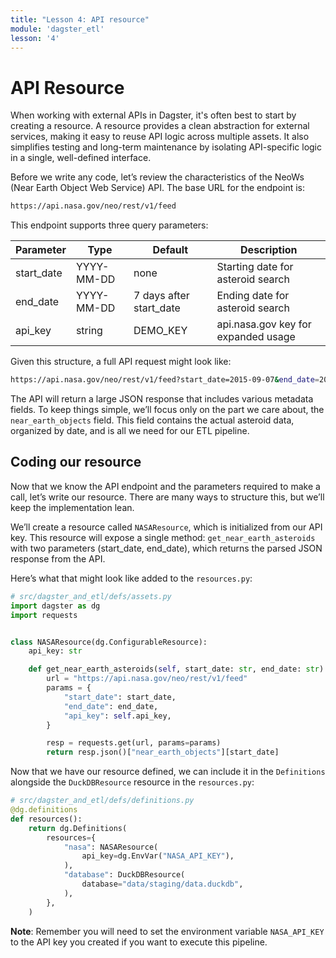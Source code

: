 ```yaml
---
title: "Lesson 4: API resource"
module: 'dagster_etl'
lesson: '4'
---
```


# API Resource

When working with external APIs in Dagster, it's often best to start by creating a resource. A resource provides a clean abstraction for external services, making it easy to reuse API logic across multiple assets. It also simplifies testing and long-term maintenance by isolating API-specific logic in a single, well-defined interface.

Before we write any code, let’s review the characteristics of the NeoWs (Near Earth Object Web Service) API. The base URL for the endpoint is:

```bash
https://api.nasa.gov/neo/rest/v1/feed
```

This endpoint supports three query parameters:

| Parameter	| Type | Default | Description|
| --- | --- | --- | --- |
| start_date | YYYY-MM-DD | none | Starting date for asteroid search |
| end_date | YYYY-MM-DD | 7 days after start_date | Ending date for asteroid search |
| api_key | string | DEMO_KEY | api.nasa.gov key for expanded usage |

Given this structure, a full API request might look like:

```bash
https://api.nasa.gov/neo/rest/v1/feed?start_date=2015-09-07&end_date=2015-09-08&api_key=DEMO_KEY
```

The API will return a large JSON response that includes various metadata fields. To keep things simple, we’ll focus only on the part we care about, the `near_earth_objects` field. This field contains the actual asteroid data, organized by date, and is all we need for our ETL pipeline.

## Coding our resource

Now that we know the API endpoint and the parameters required to make a call, let’s write our resource. There are many ways to structure this, but we’ll keep the implementation lean.

We’ll create a resource called `NASAResource`, which is initialized from our API key. This resource will expose a single method: `get_near_earth_asteroids` with two parameters (start_date, end_date), which returns the parsed JSON response from the API.

Here’s what that might look like added to the `resources.py`:

```python {% obfuscated="true" %}
# src/dagster_and_etl/defs/assets.py
import dagster as dg
import requests


class NASAResource(dg.ConfigurableResource):
    api_key: str

    def get_near_earth_asteroids(self, start_date: str, end_date: str):
        url = "https://api.nasa.gov/neo/rest/v1/feed"
        params = {
            "start_date": start_date,
            "end_date": end_date,
            "api_key": self.api_key,
        }

        resp = requests.get(url, params=params)
        return resp.json()["near_earth_objects"][start_date]
```

Now that we have our resource defined, we can include it in the `Definitions` alongside the `DuckDBResource` resource in the `resources.py`:

```python
# src/dagster_and_etl/defs/definitions.py
@dg.definitions
def resources():
    return dg.Definitions(
        resources={
            "nasa": NASAResource(
                api_key=dg.EnvVar("NASA_API_KEY"),
            ),
            "database": DuckDBResource(
                database="data/staging/data.duckdb",
            ),
        },
    )
```

**Note**: Remember you will need to set the environment variable `NASA_API_KEY` to the API key you created if you want to execute this pipeline.